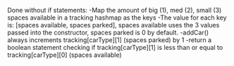 ​Done without if statements:
-Map the amount of big (1), med (2), small (3) spaces available in a tracking hashmap as the keys
-The value for each key is: [spaces available, spaces parked], spaces available uses the 3 values passed into the constructor, spaces parked is 0 by default.
-addCar() always increments tracking[carType][1] (spaces parked) by 1
-return a boolean statement checking if tracking[carType][1] is less than or equal to tracking[carType][0] (spaces available)
